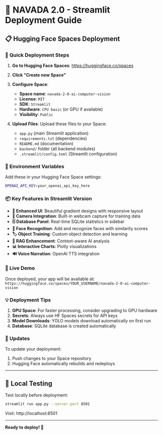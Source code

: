 # 🚀 NAVADA 2.0 - Streamlit Deployment Guide

## 📋 Hugging Face Spaces Deployment

### 🎯 Quick Deployment Steps

1. **Go to Hugging Face Spaces**: https://huggingface.co/spaces
2. **Click "Create new Space"**
3. **Configure Space**:
   - **Space name**: `navada-2-0-ai-computer-vision`
   - **License**: `MIT`
   - **SDK**: `Streamlit`
   - **Hardware**: `CPU basic` (or GPU if available)
   - **Visibility**: `Public`

4. **Upload Files**: Upload these files to your Space:
   - `app.py` (main Streamlit application)
   - `requirements.txt` (dependencies)
   - `README.md` (documentation)
   - `backend/` folder (all backend modules)
   - `.streamlit/config.toml` (Streamlit configuration)

### 🔑 Environment Variables

Add these in your Hugging Face Space settings:

```bash
OPENAI_API_KEY=your_openai_api_key_here
```

### 📦 Key Features in Streamlit Version

- **🎨 Enhanced UI**: Beautiful gradient designs with responsive layout
- **📸 Camera Integration**: Built-in webcam capture for training data
- **🗄️ Database Panel**: Real-time SQLite statistics in sidebar
- **👥 Face Recognition**: Add and recognize faces with similarity scores
- **🏷️ Object Training**: Custom object detection and learning
- **🧠 RAG Enhancement**: Context-aware AI analysis
- **📊 Interactive Charts**: Plotly visualizations
- **🔊 Voice Narration**: OpenAI TTS integration

### 🚀 Live Demo

Once deployed, your app will be available at:
`https://huggingface.co/spaces/YOUR_USERNAME/navada-2-0-ai-computer-vision`

### 💡 Deployment Tips

1. **GPU Space**: For faster processing, consider upgrading to GPU hardware
2. **Secrets**: Always use HF Spaces secrets for API keys
3. **Model Downloads**: YOLO models download automatically on first run
4. **Database**: SQLite database is created automatically

### 🔄 Updates

To update your deployment:
1. Push changes to your Space repository
2. Hugging Face automatically rebuilds and redeploys

---

## 🌟 Local Testing

Test locally before deployment:

```bash
streamlit run app.py --server.port 8501
```

Visit: http://localhost:8501

---

**Ready to deploy! 🚀**